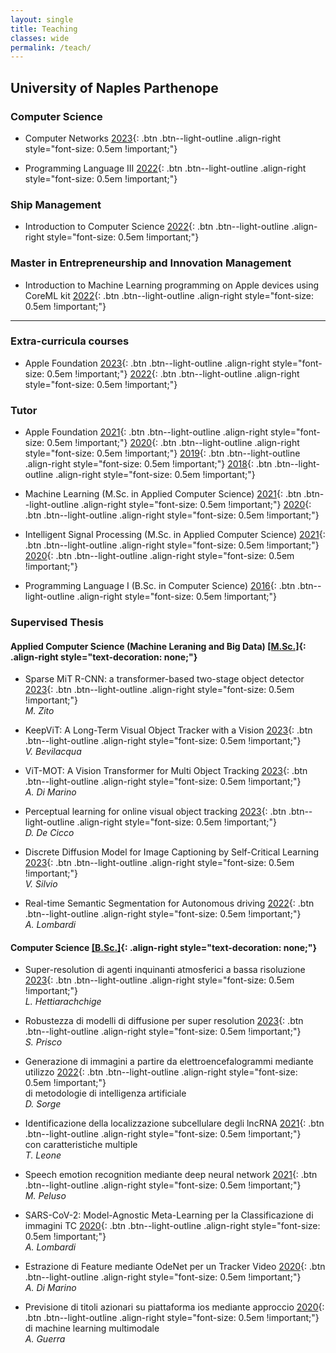 ```yaml
---
layout: single
title: Teaching
classes: wide
permalink: /teach/
---
```


## University of Naples Parthenope

### Computer Science

* Computer Networks
[2023](#){: .btn .btn--light-outline .align-right style="font-size: 0.5em !important;"}


* Programming Language III 
[2022](#){: .btn .btn--light-outline .align-right style="font-size: 0.5em !important;"}


### Ship Management

* Introduction to Computer Science
[2022](#){: .btn .btn--light-outline .align-right style="font-size: 0.5em !important;"}

### Master in Entrepreneurship and Innovation Management

* Introduction to Machine Learning programming on Apple devices using CoreML kit
[2022](#){: .btn .btn--light-outline .align-right style="font-size: 0.5em !important;"}

---

### Extra-curricula courses

* Apple Foundation
[2023](#){: .btn .btn--light-outline .align-right style="font-size: 0.5em !important;"}
[2022](#){: .btn .btn--light-outline .align-right style="font-size: 0.5em !important;"}


### Tutor

* Apple Foundation 
[2021](#){: .btn .btn--light-outline .align-right style="font-size: 0.5em !important;"}
[2020](#){: .btn .btn--light-outline .align-right style="font-size: 0.5em !important;"}
[2019](#){: .btn .btn--light-outline .align-right style="font-size: 0.5em !important;"}
[2018](#){: .btn .btn--light-outline .align-right style="font-size: 0.5em !important;"}

* Machine Learning (M.Sc. in Applied Computer Science)
[2021](#){: .btn .btn--light-outline .align-right style="font-size: 0.5em !important;"}
[2020](#){: .btn .btn--light-outline .align-right style="font-size: 0.5em !important;"}

* Intelligent Signal Processing (M.Sc. in Applied Computer Science)
[2021](#){: .btn .btn--light-outline .align-right style="font-size: 0.5em !important;"}
[2020](#){: .btn .btn--light-outline .align-right style="font-size: 0.5em !important;"}

* Programming Language I (B.Sc. in Computer Science)
[2016](#){: .btn .btn--light-outline .align-right style="font-size: 0.5em !important;"}


### Supervised Thesis

#### Applied Computer Science (Machine Leraning and Big Data) [\[M.Sc.\]](#){: .align-right style="text-decoration: none;"} 

* Sparse MiT R-CNN: a transformer-based two-stage object detector
[2023](#){: .btn .btn--light-outline .align-right style="font-size: 0.5em !important;"}  
_M. Zito_

* KeepViT: A Long-Term Visual Object Tracker with a Vision [2023](#){: .btn .btn--light-outline .align-right style="font-size: 0.5em !important;"}  
_V. Bevilacqua_

* ViT-MOT: A Vision Transformer for Multi Object Tracking
[2023](#){: .btn .btn--light-outline .align-right style="font-size: 0.5em !important;"}  
_A. Di Marino_

* Perceptual learning for online visual object tracking 
[2023](#){: .btn .btn--light-outline .align-right style="font-size: 0.5em !important;"}  
_D. De Cicco_

* Discrete Diffusion Model for Image Captioning by Self-Critical Learning
[2023](#){: .btn .btn--light-outline .align-right style="font-size: 0.5em !important;"}  
_V. Silvio_

* Real-time Semantic Segmentation for Autonomous driving
[2022](#){: .btn .btn--light-outline .align-right style="font-size: 0.5em !important;"}  
_A. Lombardi_

#### Computer Science [\[B.Sc.\]](#){: .align-right style="text-decoration: none;"}

* Super-resolution di agenti inquinanti atmosferici a bassa risoluzione 
[2023](#){: .btn .btn--light-outline .align-right style="font-size: 0.5em !important;"}  
_L. Hettiarachchige_

* Robustezza di modelli di diffusione per super resolution
[2023](#){: .btn .btn--light-outline .align-right style="font-size: 0.5em !important;"}  
_S. Prisco_

* Generazione di immagini a partire da elettroencefalogrammi mediante utilizzo 
[2022](#){: .btn .btn--light-outline .align-right style="font-size: 0.5em !important;"}  
di metodologie di intelligenza artificiale  
_D. Sorge_

* Identificazione della localizzazione subcellulare degli
lncRNA
[2021](#){: .btn .btn--light-outline .align-right style="font-size: 0.5em !important;"}  
con caratteristiche multiple  
_T. Leone_

* Speech emotion recognition mediante deep neural network
[2021](#){: .btn .btn--light-outline .align-right style="font-size: 0.5em !important;"}  
_M. Peluso_

* SARS-CoV-2: Model-Agnostic Meta-Learning per la Classificazione di immagini TC
[2020](#){: .btn .btn--light-outline .align-right style="font-size: 0.5em !important;"}  
_A. Lombardi_

* Estrazione di Feature mediante OdeNet per un Tracker Video
[2020](#){: .btn .btn--light-outline .align-right style="font-size: 0.5em !important;"}  
_A. Di Marino_

* Previsione di titoli azionari su piattaforma ios mediante approccio
[2020](#){: .btn .btn--light-outline .align-right style="font-size: 0.5em !important;"}  
di machine learning multimodale  
_A. Guerra_